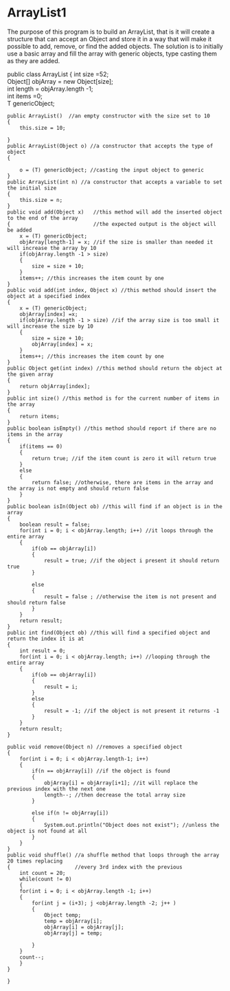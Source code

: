 # ArrayList1

The purpose of this program is to build an ArrayList, that is it will create a structure that can accept an Object and store it in a way that will make it possible to add, remove, or find the added objects. The solution is to initially use a basic array and fill the array with generic objects, type casting them as they are added. 


public class ArrayList<T> {
	int size =52;						
	Object[] objArray = new Object[size];   
	int length = objArray.length -1;  	    
	int items =0;  					
	T genericObject; 						
	
	public ArrayList()  //an empty constructor with the size set to 10 
	{
		this.size = 10;
		
	}
	public ArrayList(Object o) //a constructor that accepts the type of object 
	{
		
		o = (T) genericObject; //casting the input object to generic
	}
	public ArrayList(int n) //a constructor that accepts a variable to set the initial size
	{
		this.size = n;
	}
	public void add(Object x)   //this method will add the inserted object to the end of the array
	{							//the expected output is the object will be added
		x = (T) genericObject;
		objArray[length-1] = x; //if the size is smaller than needed it will increase the array by 10
		if(objArray.length -1 > size)
		{
			size = size + 10;
		}
		items++; //this increases the item count by one
	}
	public void add(int index, Object x) //this method should insert the object at a specified index
	{
		x = (T) genericObject;
		objArray[index] =x;
		if(objArray.length -1 > size) //if the array size is too small it will increase the size by 10
		{
			size = size + 10;
			objArray[index] = x;
		}
		items++; //this increases the item count by one
	}
	public Object get(int index) //this method should return the object at the given array
	{
		return objArray[index];
	}
	public int size() //this method is for the current number of items in the array
	{
		return items;
	}
	public boolean isEmpty() //this method should report if there are no items in the array
	{
		if(items == 0)
		{
			return true; //if the item count is zero it will return true
		}
		else
		{
			return false; //otherwise, there are items in the array and the array is not empty and should return false
		}
	}
	public boolean isIn(Object ob) //this will find if an object is in the array
	{
		boolean result = false;
		for(int i = 0; i < objArray.length; i++) //it loops through the entire array
		{
			if(ob == objArray[i])
			{
				result = true; //if the object i present it should return true
			}
		
			else
			{
				result = false ; //otherwise the item is not present and should return false
			}
		}
		return result;
	}
	public int find(Object ob) //this will find a specified object and return the index it is at
	{
		int result = 0;
		for(int i = 0; i < objArray.length; i++) //looping through the entire array
		{
			if(ob == objArray[i])
			{
				result = i;
			}
			else
			{
				result = -1; //if the object is not present it returns -1
			}
		}
		return result;
	}
	
	public void remove(Object n) //removes a specified object
	{
		for(int i = 0; i < objArray.length-1; i++)
		{
			if(n == objArray[i]) //if the object is found
			{
				objArray[i] = objArray[i+1]; //it will replace the previous index with the next one
				length--; //then decrease the total array size
			}
		
			else if(n != objArray[i])
			{
				System.out.println("Object does not exist"); //unless the object is not found at all
			}
		}
	}
	public void shuffle() //a shuffle method that loops through the array 20 times replacing 
	{					  //every 3rd index with the previous
		int count = 20;
		while(count != 0)
		{
		for(int i = 0; i < objArray.length -1; i++)
		{
			for(int j = (i+3); j <objArray.length -2; j++ )
			{
				Object temp;
				temp = objArray[i];
				objArray[i] = objArray[j];
				objArray[j] = temp;
				
			}
		}
		count--;
		}
	}
	
	}


